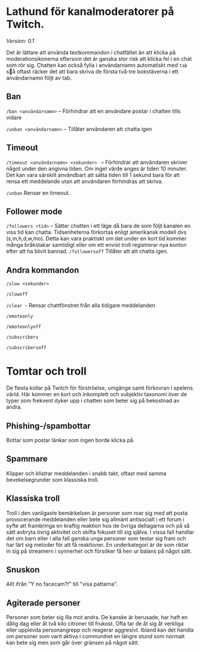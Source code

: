 # Lathund för kanalmoderatorer på Twitch.
_Version: 0.1_


Det är lättare att använda textkommandon i chatfältet än att klicka på moderationsikonerna eftersom det är ganska stor risk att klicka fel i en chat som rör sig. Chatten kan också fylla i användarnamn automatiskt med `tab` så oftast räcker det att bara skriva de första två-tre bokstäverna i ett användarnamn följt av tab.


## Ban

`/ban <användarnamn>` – Förhindrar att en användare postar i chatten tills vidare

`/unban <användarnamn>` – Tillåter användaren att chatta igen


## Timeout

`/timeout <användarnamn> <sekunder> ` – Förhindrar att användaren skriver något under den angivna tiden. Om inget värde anges är tiden 10 minuter. Det kan vara särskilt användbart att sätta tiden till 1 sekund bara för att rensa ett meddelande utan att användaren förhindras att skriva.

`/unban` Rensar en timeout.


## Follower mode

`/followers <tid>` – Sätter chatten i ett läge då bara de som följt kanalen en viss tid kan chatta. Tidsenheterna förkortas enligt amerikansk modell dvs (s,m,h,d,w,mo). Detta kan vara praktiskt om det under en kort tid kommer många bråkstakar samtidigt eller om ett envist troll registrerar nya konton efter att ha blivit bannad. `/followersoff` Tillåter att att chatta igen.


## Andra kommandon

`/slow <sekunder>`

`/slowoff`

`/clear `- Rensar chattfönstret från alla tidigare meddelanden

`/emoteonly`

`/emoteonlyoff`

`/subscribers`

`/subscribersoff`

# Tomtar och troll
De flesta kollar på Twitch för förströelse, umgänge samt förkovran i spelens värld.
Här kommer en kort och inkomplett och subjektiv taxonomi över de typer som frekvent dyker upp i chatten
som beter sig på bekostnad av andra.

## Phishing-/spambottar
Bottar som postar länkar som ingen borde klicka på.

## Spammare
Klipper och klistrar meddelanden i snabb takt, oftast med samma bevekelsegrunder som klassiska troll.

## Klassiska troll
Troll i den vanligaste bemärkelsen är personer som roar sig med att posta provocerande
meddelanden eller bete sig allmänt antisocialt i ett forum i syfte att frambringa
en kraftig reaktion hos de övriga deltagarna
och på så sätt avbryta övrig aktivitet och skifta fokuset till sig själva. I vissa fall
handlar det om barn eller i alla fall ganska unga personer som testar sig fram och
har lärt sig metoder för att få reaktioner.
En underkategori är de som riktar in sig på streamern i synnerhet och försöker få
hen ur balans på något sätt.

## Snuskon
Allt ifrån "Y no facecam?!" till "visa pattarna".

## Agiterade personer
Personer som beter sig illa mot andra. De kanske är berusade, har haft
en dålig dag eller åt två kilo citroner till frukost. Ofta tar de åt sig åt verkliga
eller upplevda personangrepp och reagerar aggresivt. Ibland kan det handla om
personer som varit aktiva i communitiet en längre stund som normalt kan bete sig
men som går över gränsen på något sätt.
